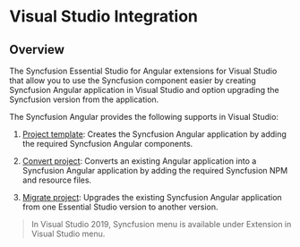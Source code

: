 # Visual Studio Integration

## Overview

The Syncfusion Essential Studio for Angular extensions for Visual Studio that allow you to use the Syncfusion component easier by creating Syncfusion Angular application in Visual Studio and option upgrading the Syncfusion version from the application.

The Syncfusion Angular provides the following supports in Visual Studio:

1. [Project template](./visual-studio-extensions/create-project): Creates the Syncfusion Angular application by adding the required Syncfusion Angular components.

2. [Convert project](./visual-studio-extensions/convert-project): Converts an existing Angular application into a Syncfusion Angular application by adding the required Syncfusion NPM and resource files.

3. [Migrate project](./visual-studio-extensions/upgrade-project): Upgrades the existing Syncfusion Angular application from one Essential Studio version to another version.

> In Visual Studio 2019, Syncfusion menu is available under Extension in Visual Studio menu.
